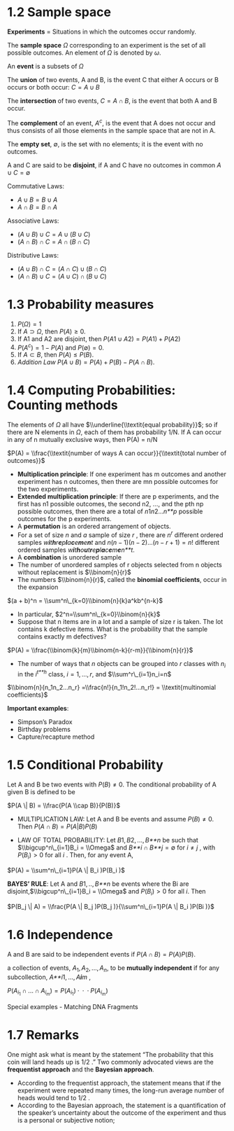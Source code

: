 # 1.2 Sample space

**Experiments** = Situations in which the outcomes occur randomly.

The **sample space** *Ω* corresponding to an experiment is the set of
all possible outcomes. An element of *Ω* is denoted by *ω*.

An **event** is a subsets of *Ω*

The **union** of two events, A and B, is the event C that either A
occurs or B occurs or both occur: *C* = *A* ∪ *B*

The **intersection** of two events, *C* = *A* ∩ *B*, is the event that
both A and B occur.

The **complement** of an event, *A*<sup>*c*</sup>, is the event that A
does not occur and thus consists of all those elements in the sample
space that are not in A.

The **empty set**, ∅, is the set with no elements; it is the event with
no outcomes.

A and C are said to be **disjoint**, if A and C have no outcomes in
common *A* ∪ *C* = ∅

Commutative Laws:

-   *A* ∪ *B* = *B* ∪ *A*
-   *A* ∩ *B* = *B* ∩ *A*

Associative Laws:

-   (*A* ∪ *B*) ∪ *C* = *A* ∪ (*B* ∪ *C*)
-   (*A* ∩ *B*) ∩ *C* = *A* ∩ (*B* ∩ *C*)

Distributive Laws:

-   (*A* ∪ *B*) ∩ *C* = (*A* ∩ *C*) ∪ (*B* ∩ *C*)
-   (*A* ∩ *B*) ∪ *C* = (*A* ∪ *C*) ∩ (*B* ∪ *C*)

# 1.3 Probability measures

1.  *P*(*Ω*) = 1
2.  If *A* ⊃ *Ω*, then *P*(*A*) ≥ 0.
3.  If A1 and A2 are disjoint, then
    *P*(*A*1 ∪ *A*2) = *P*(*A*1) + *P*(*A*2)
4.  *P*(*A*<sup>*c*</sup>) = 1 − *P*(*A*) and *P*(∅) = 0.
5.  If *A* ⊂ *B*, then *P*(*A*) ≤ *P*(*B*).
6.  *Addition Law*
    *P*(*A* ∪ *B*) = *P*(*A*) + *P*(*B*) − *P*(*A* ∩ *B*).

# 1.4 Computing Probabilities: Counting methods

The elements of *Ω* all have $\\underline{\\textit{equal probability}}$;
so if there are N elements in *Ω*, each of them has probability 1/N. If
A can occur in any of n mutually exclusive ways, then P(A) = n/N

$P(A) = \\frac{\\textit{number of ways A can occur}}{\\textit{total number of outcomes}}$

-   **Multiplication principle**: If one experiment has m outcomes and
    another experiment has n outcomes, then there are mn possible
    outcomes for the two experiments.
-   **Extended multiplication principle**: If there are p experiments,
    and the first has n1 possible outcomes, the second n2, …, and the
    pth np possible outcomes, then there are a total of
    *n*1*n*2...*n**p* possible outcomes for the p experiments.
-   A **permutation** is an ordered arrangement of objects.
-   For a set of size *n* and *a* sample of size *r* , there are
    *n*<sup>*r*</sup> different ordered samples
    *w**i**t**h**r**e**p**l**a**c**e**m**e**n**t* and
    *n*(*n* − 1)(*n* − 2)...(*n* − *r* + 1) = *n*! different ordered
    samples *w**i**t**h**o**u**t**r**e**p**l**a**c**e**m**e**n**t*.
-   A **combination** is unordered sample
-   The number of unordered samples of r objects selected from n objects
    without replacement is $\\binom{n}{r}$
-   The numbers $\\binom{n}{r}$, called the **binomial coefficients**,
    occur in the expansion

$(a + b)^n = \\sum^n\_{k=0}\\binom{n}{k}a^kb^{n-k}$

-   In particular, $2^n=\\sum^n\_{k=0}\\binom{n}{k}$
-   Suppose that n items are in a lot and a sample of size r is taken.
    The lot contains k defective items. What is the probability that the
    sample contains exactly m defectives?

$P(A) = \\frac{\\binom{k}{m}\\binom{n-k}{r-m}}{\\binom{n}{r}}$

-   The number of ways that *n* objects can be grouped into *r* classes
    with *n*<sub>*i*</sub> in the *i*<sup>*t**h*</sup> class,
    *i* = 1, ..., *r*, and $\\sum^r\_{i=1}n_i=n$

$\\binom{n}{n_1n_2...n_r} =\\frac{n!}{n_1!n_2!...n_r!} = \\textit{multinomial coefficients}$

**Important examples**:

-   Simpson’s Paradox
-   Birthday problems
-   Capture/recapture method

# 1.5 Conditional Probability

Let A and B be two events with *P*(*B*) ≠ 0. The conditional probability
of A given B is defined to be

$P(A \| B) = \\frac{P(A \\cap B)}{P(B)}$

-   MULTIPLICATION LAW: Let A and B be events and assume *P*(*B*) ≠ 0.
    Then *P*(*A* ∩ *B*) = *P*(*A*\|*B*)*P*(*B*)

-   LAW OF TOTAL PROBABILITY: Let *B*1, *B*2, ..., *B**n* be such that
    $\\bigcup^n\_{i=1}B_i = \\Omega$ and *B**i* ∩ *B**j* = ∅ for
    *i* ≠ *j* , with *P*(*B*<sub>*i*</sub>) \> 0 for all *i* . Then, for
    any event A,

$P(A) = \\sum^n\_{i=1}P(A \| B_i )P(B_i )$

**BAYES’ RULE**: Let A and *B*1, .., *B**n* be events where the Bi are
disjoint,$\\bigcup^n\_{i=1}B_i = \\Omega$ and
*P*(*B*<sub>*i*</sub>) \> 0 for all *i*. Then

$P(B_j \| A) = \\frac{P(A \| B_j )P(B_j )}{\\sum^n\_{i=1}P(A \| B_i )P(Bi )}$

# 1.6 Independence

A and B are said to be independent events if
*P*(*A* ∩ *B*) = *P*(*A*)*P*(*B*).

a collection of events,
*A*<sub>1</sub>, *A*<sub>2</sub>, ..., *A*<sub>*n*</sub>, to be
**mutually independent** if for any subcollection,
*A**i*1, ..., *A**i**m* ,

*P*(*A*<sub>*i*<sub>1</sub></sub> ∩ ... ∩ *A*<sub>*i*<sub>*m*</sub></sub>) = *P*(*A*<sub>*i*<sub>1</sub></sub>) ·  ·  · *P*(*A*<sub>*i*<sub>*m*</sub></sub>)

Special examples - Matching DNA Fragments

# 1.7 Remarks

One might ask what is meant by the statement “The probability that this
coin will land heads up is 1/2 .” Two commonly advocated views are the
**frequentist approach** and the **Bayesian approach**.

-   According to the frequentist approach, the statement means that if
    the experiment were repeated many times, the long-run average number
    of heads would tend to 1/2 .
-   According to the Bayesian approach, the statement is a
    quantification of the speaker’s uncertainty about the outcome of the
    experiment and thus is a personal or subjective notion;
